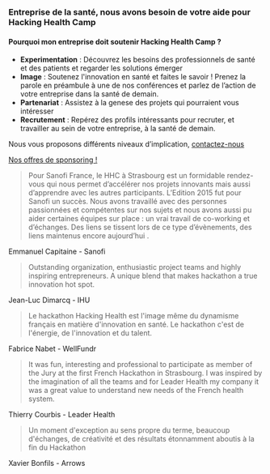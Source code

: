 ### Entreprise de la santé, nous avons besoin de votre aide pour Hacking Health Camp

#### Pourquoi mon entreprise doit soutenir Hacking Health Camp ?

* **Experimentation** : Découvrez les besoins des professionnels de santé et des patients et regarder les solutions émerger
* **Image** : Soutenez l'innovation en santé et faites le savoir !
    Prenez la parole en préambule à une de nos conférences et parlez de l’action de votre entreprise dans la santé de demain.
* **Partenariat** : Assistez à la genese des projets qui pourraient vous intéresser
* **Recrutement** : Repérez des profils intéressants pour recruter, et travailler au sein de votre entreprise, à la santé de demain.

Nous vous proposons différents niveaux d’implication, [contactez-nous](mailto:sebastien.letelie@gmail.com)

<a href="http://gmm.hackinghealth.ca/camp-sponsorship" class="btn btn-primary btn-block" target="_blank">
          Nos offres de sponsoring !
        </a>

> Pour Sanofi France, le HHC à Strasbourg est un formidable rendez-vous qui nous permet d’accélérer nos projets innovants mais aussi d’apprendre avec les autres participants.
L’Edition 2015 fut pour Sanofi un succès. Nous avons travaillé avec des personnes passionnées et compétentes sur nos sujets et nous avons aussi pu aider certaines équipes sur place : un vrai travail de co-working et d’échanges. Des liens se tissent lors de ce type d’évènements, des liens maintenus encore aujourd’hui .

Emmanuel Capitaine - Sanofi

> Outstanding organization, enthusiastic project teams and highly inspiring entrepreneurs. A unique blend that makes hackathon a true innovation hot spot.

Jean-Luc Dimarcq - IHU

> Le hackathon Hacking Health est l'image même du dynamisme français en matière d'innovation en santé. Le hackathon c'est de l'énergie, de l'innovation et du talent.

Fabrice Nabet - WellFundr

> It was fun, interesting and professional to participate as member of the Jury at the first French Hackathon in Strasbourg. I was inspired by the imagination of all the teams and for Leader Health my company it was a great value to understand new needs of the French health system.

Thierry Courbis - Leader Health

> Un moment d'exception au sens propre du terme, beaucoup d'échanges, de créativité et des résultats étonnamment aboutis à la fin du Hackathon

Xavier Bonfils - Arrows
